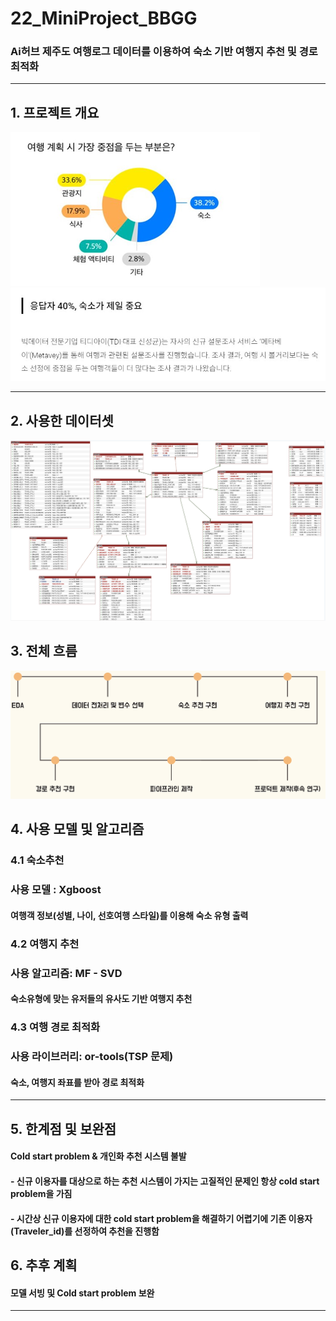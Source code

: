# 22_MiniProject_BBGG

### Ai허브 제주도 여행로그 데이터를 이용하여 숙소 기반 여행지 추천 및 경로 최적화

---

## 1. 프로젝트 개요

![](./image/KakaoTalk_Photo_2024-02-29-00-00-10.png)
![](./image/KakaoTalk_Photo_2024-02-29-00-00-26.jpeg)

---

## 2. 사용한 데이터셋

![](./image/image.png)

## 3. 전체 흐름

![](./image/image-1.png)

## 4. 사용 모델 및 알고리즘

### 4.1 숙소추천

### 사용 모델 : Xgboost

#### 여행객 정보(성별, 나이, 선호여행 스타일)를 이용해 숙소 유형 출력

### 4.2 여행지 추천

### 사용 알고리즘: MF - SVD

#### 숙소유형에 맞는 유저들의 유사도 기반 여행지 추천

### 4.3 여행 경로 최적화

### 사용 라이브러리: or-tools(TSP 문제)

#### 숙소, 여행지 좌표를 받아 경로 최적화

---

## 5. 한계점 및 보완점

#### Cold start problem & 개인화 추천 시스템 불발

#### - 신규 이용자를 대상으로 하는 추천 시스템이 가지는 고질적인 문제인 항상 cold start problem을 가짐

#### - 시간상 신규 이용자에 대한 cold start problem을 해결하기 어렵기에 기존 이용자(Traveler_id)를 선정하여 추천을 진행함

## 6. 추후 계획

#### 모델 서빙 및 Cold start problem 보완

---

